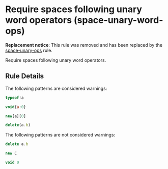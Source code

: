 # Require spaces following unary word operators (space-unary-word-ops)

**Replacement notice**: This rule was removed and has been replaced by the [space-unary-ops](space-unary-ops.md) rule.

Require spaces following unary word operators.

## Rule Details

The following patterns are considered warnings:

```js
typeof!a
```

```js
void{a:0}
```

```js
new[a][0]
```

```js
delete(a.b)
```

The following patterns are not considered warnings:

```js
delete a.b
```

```js
new C
```

```js
void 0
```

